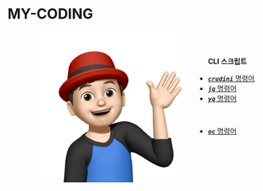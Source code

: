 # MY-CODING

<img src="common-images/이승일--II_그래서.png" align="left" width="300px" height="300px" title="100px" hspace="50px" alt="이승일" />

<br>
<br>

**CLI 스크립트**

* [***`crudini`*** 명령어]() 
* [***`jq`*** 명령어]()
* [***`yq`*** 명령어]()

<br>

* [***`oc`*** 명령어]()
